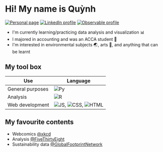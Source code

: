 # Hi! My name is Quỳnh

[![Personal page](https://img.shields.io/badge/-@quynhvng-white?style=flat)](https://quynhvng.github.io/)
[![LinkedIn profile](https://img.shields.io/badge/-LinkedIn-0A66C2?style=flat&logo=linkedin)](https://www.linkedin.com/in/quynhvng/)
[![Observable profile](https://img.shields.io/badge/-Observable-353E58?style=flat&logo=observable)](https://observablehq.com/@quynhvng)

- I'm currently learning/practicing data analysis and visualization 📊
- I majored in accounting and was an ACCA student 🧮
- I'm interested in environmental subjects 🌏, arts 🧵, and anything that can be learnt

## My tool box

| Use              | Language |
| ---------------- | -------- |
| General purposes | ![Py](https://img.shields.io/badge/-Python-white?style=flat-square&logo=python) |
| Analysis         | ![R](https://img.shields.io/badge/-R-white?style=flat-square&logo=r&labelColor=276DC3) |
| Web development  | ![JS](https://img.shields.io/badge/-Javascript-white?style=flat-square&logo=javascript&labelColor=black), ![CSS](https://img.shields.io/badge/-CSS-white?style=flat-square&logo=css3&logoColor=1572B6), ![HTML](https://img.shields.io/badge/-HTML-white?style=flat-square&logo=html5) |

## My favourite contents

- Webcomics [@xkcd](https://xkcd.com/)
- Analysis [@FiveThirtyEight](https://fivethirtyeight.com/)
- Sustainability data [@GlobalFootprintNetwork](https://www.footprintnetwork.org/)

